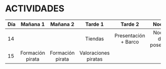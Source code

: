 <!---
# AMBIENTACIÓN CAMPAS FOLLETS (2018)

# DIA 1

## HISTORIA
Los follets llegan a la isla con la carta del capitán y necesitan conseguir
los siguientes permisos:

* El pasaporte (para poder moverse por el mar)
* El permiso de navegación del barco (ITV)
* Capitán en menos de 2 días

## ACTIVIDADES
Los follets realizan las actividades necesarias para conseguir la ITV.
Para ello, pasarán por las siguientes etapas

### ALCALDE

### GOVERNADOR

### VIRREY

# DIA 2

# HISTORIA
Los follets consiguen lo necesario para conseguir el pasaporte.
-->

# ACTIVIDADES

| Día | Mañana 1 | Mañana 2 | Tarde 1 | Tarde 2 | Noche |
|-----|:--------:|:--------:|:-------:|:-------:|:-----:|
| 14  |          |          | Tiendas | Presentación + Barco | Noche de poseidón |
| 15  | Formación pirata | Formación pirata | Valoraciones piratas | 
